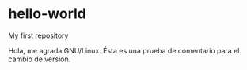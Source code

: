 # hello-world
My first repository

Hola, me agrada GNU/Linux. Ésta es una prueba de comentario para el cambio de versión.
